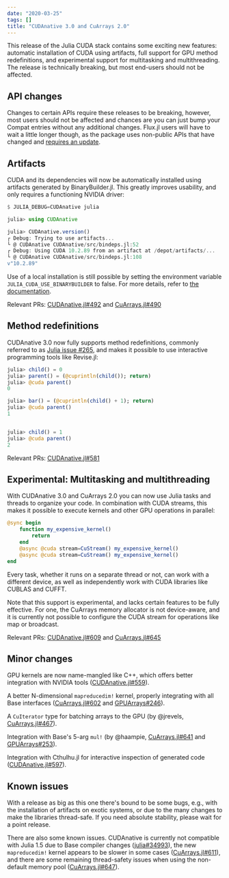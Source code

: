 ```yaml
---
date: "2020-03-25"
tags: []
title: "CUDAnative 3.0 and CuArrays 2.0"
---
```


This release of the Julia CUDA stack contains some exciting new features: automatic
installation of CUDA using artifacts, full support for GPU method redefinitions, and
experimental support for multitasking and multithreading. The release is technically
breaking, but most end-users should not be affected.


## API changes

Changes to certain APIs require these releases to be breaking, however, most users should
not be affected and chances are you can just bump your Compat entries without any additional
changes. Flux.jl users will have to wait a little longer though, as the package uses
non-public APIs that have changed and [requires an
update](https://github.com/FluxML/Flux.jl/pull/1050).


## Artifacts

CUDA and its dependencies will now be automatically installed using artifacts generated by
BinaryBuilder.jl. This greatly improves usability, and only requires a functioning NVIDIA
driver:

```julia
$ JULIA_DEBUG=CUDAnative julia

julia> using CUDAnative

julia> CUDAnative.version()
┌ Debug: Trying to use artifacts...
└ @ CUDAnative CUDAnative/src/bindeps.jl:52
┌ Debug: Using CUDA 10.2.89 from an artifact at /depot/artifacts/...
└ @ CUDAnative CUDAnative/src/bindeps.jl:108
v"10.2.89"
```

Use of a local installation is still possible by setting the environment variable
`JULIA_CUDA_USE_BINARYBUILDER` to false. For more details, refer to [the
documentation](https://juliagpu.gitlab.io/CUDA.jl/installation/overview/).

Relevant PRs: [CUDAnative.jl#492](https://github.com/JuliaGPU/CUDAnative.jl/pull/492) and [CuArrays.jl#490](https://github.com/JuliaGPU/CuArrays.jl/pull/490)


## Method redefinitions

CUDAnative 3.0 now fully supports method redefinitions, commonly referred to as [Julia
issue #265](https://github.com/JuliaLang/julia/issues/265), and makes it possible to use
interactive programming tools like Revise.jl:

```julia
julia> child() = 0
julia> parent() = (@cuprintln(child()); return)
julia> @cuda parent()
0

julia> bar() = (@cuprintln(child() + 1); return)
julia> @cuda parent()
1


julia> child() = 1
julia> @cuda parent()
2
```

Relevant PRs: [CUDAnative.jl#581](https://github.com/JuliaGPU/CUDAnative.jl/pull/581)


## Experimental: Multitasking and multithreading

With CUDAnative 3.0 and CuArrays 2.0 you can now use Julia tasks and threads to organize
your code. In combination with CUDA streams, this makes it possible to execute kernels and
other GPU operations in parallel:

```julia
@sync begin
    function my_expensive_kernel()
        return
    end
    @async @cuda stream=CuStream() my_expensive_kernel()
    @async @cuda stream=CuStream() my_expensive_kernel()
end
```

Every task, whether it runs on a separate thread or not, can work with a different
device, as well as independently work with CUDA libraries like CUBLAS and CUFFT.

Note that this support is experimental, and lacks certain features to be fully effective.
For one, the CuArrays memory allocator is not device-aware, and it is currently not possible
to configure the CUDA stream for operations like map or broadcast.

Relevant PRs: [CUDAnative.jl#609](https://github.com/JuliaGPU/CUDAnative.jl/pull/609) and
[CuArrays.jl#645](https://github.com/JuliaGPU/CuArrays.jl/pull/645)


## Minor changes

GPU kernels are now name-mangled like C++, which offers better integration with NVIDIA tools
([CUDAnative.jl#559](https://github.com/JuliaGPU/CUDAnative.jl/pull/559)).

A better N-dimensional `mapreducedim!` kernel, properly integrating with all Base interfaces
([CuArrays.jl#602](https://github.com/JuliaGPU/CuArrays.jl/pull/602) and
[GPUArrays#246](https://github.com/JuliaGPU/GPUArrays.jl/pull/246)).

A `CuIterator` type for batching arrays to the GPU (by @jrevels,
[CuArrays.jl#467](https://github.com/JuliaGPU/CuArrays.jl/pull/467)).

Integration with Base's 5-arg `mul!` (by @haampie,
[CuArrays.jl#641](https://github.com/JuliaGPU/CuArrays.jl/pull/641) and
[GPUArrays#253](https://github.com/JuliaGPU/GPUArrays.jl/pull/253)).

Integration with Cthulhu.jl for interactive inspection of generated code
([CUDAnative.jl#597](https://github.com/JuliaGPU/CUDAnative.jl/issues/597)).


## Known issues

With a release as big as this one there's bound to be some bugs, e.g., with the
installation of artifacts on exotic systems, or due to the many changes to make the
libraries thread-safe. If you need absolute stability, please wait for a point release.

There are also some known issues. CUDAnative is currently not compatible with Julia 1.5 due
to Base compiler changes ([julia#34993](https://github.com/JuliaLang/julia/issues/34993)),
the new `mapreducedim!` kernel appears to be slower in some cases
([CuArrays.jl#611](https://github.com/JuliaGPU/CuArrays.jl/issues/611)), and there are some
remaining thread-safety issues when using the non-default memory pool
([CuArrays.jl#647](https://github.com/JuliaGPU/CuArrays.jl/issues/647)).

